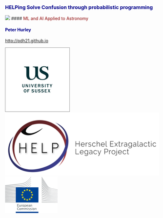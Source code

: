 ### <span style="color:DarkBlue "> HELPing Solve Confusion through probabilistic programming  </span>

![](https://encrypted-tbn0.gstatic.com/images?q=tbn:ANd9GcQBsZEY2qSec5DZ1NgZ1zRTs3vZlI0J8ZDLVQ&usqp=CAU)<!-- .element height="15%" width="15%" --> #### <span style="color:DarkRed "> ML and AI Applied to Astronomy  </span>

#### <span style="color:DarkBlue ">Peter Hurley </span>
<http://pdh21.github.io>

 ![](https://github.com/H-E-L-P/H-E-L-P.github.io/blob/master/assets/images/sussex.jpg?raw=true)<!-- .element height="15%" width="15%" --> ![](assets/Help_Logo.png?raw=true)<!-- .element height="15%" width="15%" --> ![](assets/logo_en.gif)<!-- .element height="15%" width="15%" -->
